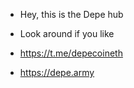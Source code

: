 - Hey, this is the Depe hub
- Look around if you like

- https://t.me/depecoineth
- https://depe.army
